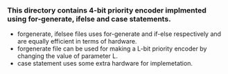### This directory contains 4-bit priority encoder implmented using for-generate, ifelse and case statements.
- forgenerate, ifelsee files uses for-generate and if-else respectively and are equally efficient in terms of hardware.
- forgenerate file can be used for making a L-bit priority encoder by changing the value of parameter L.
- case statement uses some extra hardware for implemetation.
